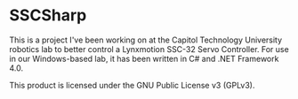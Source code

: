 SSCSharp
===
This is a project I've been working on at the Capitol Technology University robotics lab to better control a Lynxmotion SSC-32 Servo Controller. For use in our Windows-based lab, it has been written in C# and .NET Framework 4.0.  
  
This product is licensed under the GNU Public License v3 (GPLv3).

